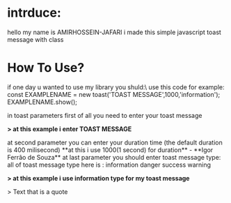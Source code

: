 <h1>intrduce:</h1>
hello my name is AMIRHOSSEIN-JAFARI
i made this simple javascript toast message with class
<h1>How To Use?</h1>
if one day u wanted to use my library you shuld:\
use this code for example:
 const EXAMPLENAME = new toast('TOAST MESSAGE',1000,'information');
 EXAMPLENAME.show();

 in toast parameters first of all you need to enter your toast message
 <p style="font-weight: bold">
 > at this example i enter TOAST MESSAGE
</p>
at second parameter you can enter your duration time (the default duration is 400 milisecond)
**at this i use 1000(1 second) for duration**
- **Igor Ferrão de Souza**
at last parameter you should enter toast message type:
all of toast message type here is :
information
danger
success
warning
 <p style="font-weight: bold">
 > at this example i use information type for my toast message
</p>
> Text that is a quote